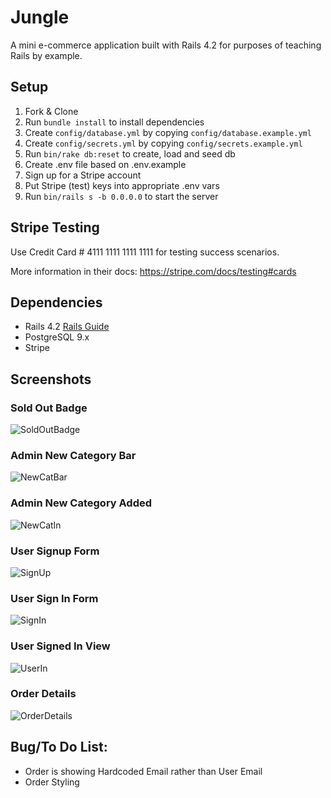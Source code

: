 # Jungle

A mini e-commerce application built with Rails 4.2 for purposes of teaching Rails by example.


## Setup

1. Fork & Clone
2. Run `bundle install` to install dependencies
3. Create `config/database.yml` by copying `config/database.example.yml`
4. Create `config/secrets.yml` by copying `config/secrets.example.yml`
5. Run `bin/rake db:reset` to create, load and seed db
6. Create .env file based on .env.example
7. Sign up for a Stripe account
8. Put Stripe (test) keys into appropriate .env vars
9. Run `bin/rails s -b 0.0.0.0` to start the server

## Stripe Testing

Use Credit Card # 4111 1111 1111 1111 for testing success scenarios.

More information in their docs: <https://stripe.com/docs/testing#cards>

## Dependencies

* Rails 4.2 [Rails Guide](http://guides.rubyonrails.org/v4.2/)
* PostgreSQL 9.x
* Stripe

## Screenshots

### Sold Out Badge

![SoldOutBadge](https://github.com/jshaw990/jungle-rails/blob/feature/sold-out-badge/screenshots/SoldOutBadge.png?raw=true)

### Admin New Category Bar
![NewCatBar](https://github.com/jshaw990/jungle-rails/blob/feature/admin-categories/screenshots/AdminNewCategoryBox.png?raw=true)

### Admin New Category Added
![NewCatIn](https://github.com/jshaw990/jungle-rails/blob/feature/admin-categories/screenshots/AdminNewCategoryIn.png?raw=true)

### User Signup Form
![SignUp](https://github.com/jshaw990/jungle-rails/blob/feature/users/screenshots/SignUp.png?raw=true)

### User Sign In Form
![SignIn](https://github.com/jshaw990/jungle-rails/blob/feature/users/screenshots/Login.png?raw=true)

### User Signed In View
![UserIn](https://github.com/jshaw990/jungle-rails/blob/feature/users/screenshots/SignedIn.png?raw=true)

### Order Details
![OrderDetails](https://github.com/jshaw990/jungle-rails/blob/feature/order/screenshots/OrderDetails.png?raw=true)

## Bug/To Do List:
* Order is showing Hardcoded Email rather than User Email
* Order Styling 